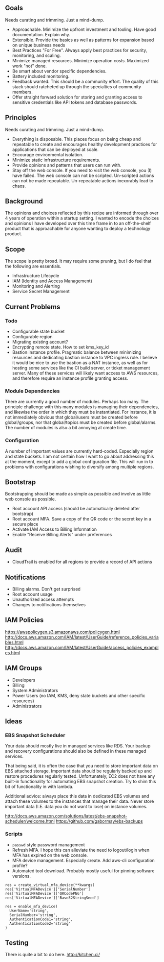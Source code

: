 ## Goals
Needs curating and trimming. Just a mind-dump.
 * Approachable. Minimize the upfront investment and tooling. Have good
   documentation. Explain why.
 * Extensible. Provide the basics as well as patterns for expansion based on
   unique business needs
 * Best Practices "For Free". Always apply best practices for security,
   monitoring, and scaling.
 * Minimize managed resources. Minimize operation costs. Maximized work "not" done.
 * Be smart about vendor specific dependencies.
 * Battery included monitoring.
 * Feedback wanted. This should be a community effort. The quality of this stack
   should ratcheted up through the specialties of community members.
 * Offer straight forward solution for storing and granting access to sensitive
   credentials like API tokens and database passwords.

## Principles
Needs curating and trimming. Just a mind-dump.
 * Everything is disposable. This places focus on being cheap and repeatable to
   create and encourages healthy development practices for applications that can
   be deployed at scale.
 * Encourage environmental isolation.
 * Minimize static infrastructure requirements.
 * Provide opinions and patterns that users can run with.
 * Stay off the web console. If you need to visit the web console, you (I) have
   failed. The web console can not be scripted. Un-scripted actions can not be
   made repeatable. Un-repeatable actions inexorably lead to chaos.

## Background
The opinions and choices reflected by this recipe are informed through over 4
years of operation within a startup setting. I wanted to encode the choices and
opinions I have developed over this time frame in to an off-the-shelf product
that is approachable for anyone wanting to deploy a technology product.

## Scope
The scope is pretty broad. It may require some pruning, but I do feel that the
following are essentials.

 * Infrastructure Lifecycle
 * IAM (Identity and Access Management)
 * Monitoring and Alerting
 * Service Secret Management

## Current Problems

### Todo
 * Configurable state bucket
 * Configurable region
 * Migrating existing account?
 * Encrypting remote state. How to set kms_key_id
 * Bastion instance profile. Pragmatic balance between minimizing resources and
   dedicating bastion instance to VPC ingress role. I believe it would be nice
   to use the bastion as a NAT instance, as well as for hosting some services
   like the CI build server, or ticket management server. Many of these services
   will likely want access to AWS resources, and therefore require an instance
   profile granting access.

### Module Dependencies
There are currently a good number of modules. Perhaps too many. The principle
challenge with this many modules is managing their dependencies, and likewise
the order in which they must be instantiated. For instance, it is not
immediately obvious that global/users must be created before global/groups, nor
that global/topics must be created before global/alarms. The number of modules
is also a bit annoying at create time.

### Configuration
A number of important values are currently hard-coded. Especially region and
state buckets. I am not certain how I want to go about addressing this at the
moment, except to add a global configuration file. This will run in to problems
with configurations wishing to diversify among multiple regions.

## Bootstrap
Bootstrapping should be made as simple as possible and involve as little web
console as possible.

 * Root account API access (should be automatically deleted after bootstrap)
 * Root account MFA. Save a copy of the QR code or the secret key in a secure place
 * Activate IAM Access to Billing Information
 * Enable "Receive Billing Alerts" under preferences

## Audit
 * CloudTrail is enabled for all regions to provide a record of API actions

## Notifications
 * Billing alarms. Don't get surprised
 * Root account usage
 * Unauthorized access attempts
 * Changes to notifications themselves

## IAM Policies
https://awspolicygen.s3.amazonaws.com/policygen.html
http://docs.aws.amazon.com/IAM/latest/UserGuide/reference_policies_variables.html
http://docs.aws.amazon.com/IAM/latest/UserGuide/access_policies_examples.html

## IAM Groups
 * Developers
 * Billing
 * System Administrators
 * Power Users (no IAM, KMS, deny state buckets and other specific resources)
 * Administrators

## Ideas

### EBS Snapshot Scheduler
Your data should mostly live in managed services like RDS. Your backup and
recovery configurations should also be defined in these managed services.

That being said, it is often the case that you need to store important data on
EBS attached storage. Important data should be regularly backed up and restore
procedures regularly tested. Unfortunately, EC2 does not have any built-in
functionality for automating EBS snapshot creation. Try to shim this bit of
functionality in with lambda.

Additional advice: always place this data in dedicated EBS volumes and attach
these volumes to the instances that manage their data. Never store important
data (I.E. data you do not want to lose) on instance volumes.

http://docs.aws.amazon.com/solutions/latest/ebs-snapshot-scheduler/welcome.html
https://github.com/gabormay/ebs-backups

### Scripts
 * `passwd` style password management
 * Refresh MFA. I hope this can alleviate the need to logout/login when MFA has
   expired on the web console.
 * MFA device management. Especially create. Add aws-cli configuration profile?
 * Automated tool download. Probably mostly useful for pinning software
   versions.

```
res = create_virtual_mfa_device(**kwargs)
res['VirtualMFADevice']['SerialNumber']
res['VirtualMFADevice']['QRCodePNG']
res['VirtualMFADevice']['Base32StringSeed']

res = enable_mfa_device(
  UserName='string',
  SerialNumber='string',
  AuthenticationCode1='string',
  AuthenticationCode2='string'
)
```
## Testing
There is quite a bit to do here.
http://kitchen.ci/
